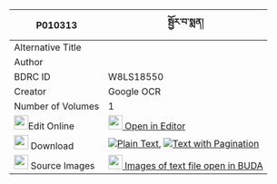 |P010313|སྦྱོར་བ་སྨན། 
| --- | --- 
|Alternative Title |
|Author | 
|BDRC ID | W8LS18550
|Creator | Google OCR
|Number of Volumes| 1
|<img width="25" src="https://img.icons8.com/color/25/000000/edit-property.png">Edit Online| [<img width="25" src="https://avatars.githubusercontent.com/u/45091458?s=200&v=4"> Open in Editor](http://editor.openpecha.org/P010313)
|<img width="25" src="https://img.icons8.com/fluent/48/000000/download-2.png"/>  Download | [![](https://img.icons8.com/color/20/000000/txt.png)Plain Text](https://github.com/Openpecha/P010313/releases/download/v1/jorwa_men_plain_P010313.zip), [![](https://img.icons8.com/color/20/000000/txt.png)Text with Pagination](https://github.com/Openpecha/P010313/releases/download/v1/jorwa_men_pages_P010313.zip)
|<img width="25" src="https://img.icons8.com/plasticine/100/000000/pictures-folder.png"/>  Source Images | [<img width="25" src="https://library.bdrc.io/icons/BUDA-small.svg"> Images of text file open in BUDA](https://library.bdrc.io/show/bdr:W8LS18550)